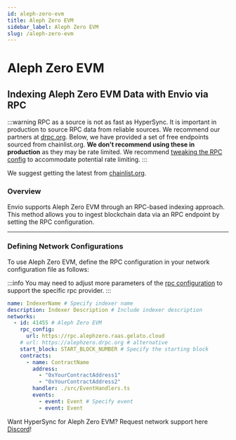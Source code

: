 ```yaml
---
id: aleph-zero-evm
title: Aleph Zero EVM
sidebar_label: Aleph Zero EVM
slug: /aleph-zero-evm
---
```


# Aleph Zero EVM

## Indexing Aleph Zero EVM Data with Envio via RPC

:::warning
RPC as a source is not as fast as HyperSync. It is important in production to source RPC data from reliable sources. We recommend our partners at [drpc.org](https://drpc.org). Below, we have provided a set of free endpoints sourced from chainlist.org. **We don't recommend using these in production** as they may be rate limited. We recommend [tweaking the RPC config](./rpc-sync) to accommodate potential rate limiting.
:::

We suggest getting the latest from [chainlist.org](https://chainlist.org).

### Overview

Envio supports Aleph Zero EVM through an RPC-based indexing approach. This method allows you to ingest blockchain data via an RPC endpoint by setting the RPC configuration.

---

### Defining Network Configurations

To use Aleph Zero EVM, define the RPC configuration in your network configuration file as follows:

:::info
You may need to adjust more parameters of the [rpc configuration](./rpc-sync) to support the specific rpc provider. 
:::

```yaml
name: IndexerName # Specify indexer name
description: Indexer Description # Include indexer description
networks:
  - id: 41455 # Aleph Zero EVM
    rpc_config:
      url: https://rpc.alephzero.raas.gelato.cloud 
    # url: https://alephzero.drpc.org # alternative
    start_block: START_BLOCK_NUMBER # Specify the starting block
    contracts:
      - name: ContractName
        address:
          - "0xYourContractAddress1"
          - "0xYourContractAddress2"
        handler: ./src/EventHandlers.ts
        events:
          - event: Event # Specify event
          - event: Event
```

Want HyperSync for Aleph Zero EVM? Request network support here [Discord](https://discord.gg/fztEvj79m3)!
